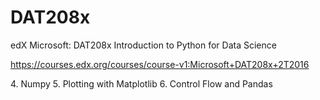 # DAT208x

edX
Microsoft: DAT208x Introduction to Python for Data Science

https://courses.edx.org/courses/course-v1:Microsoft+DAT208x+2T2016

4\. Numpy
5\. Plotting with Matplotlib
6\. Control Flow and Pandas
